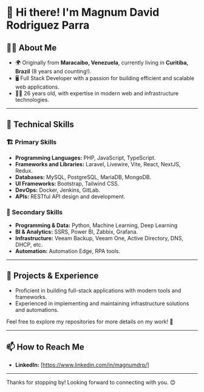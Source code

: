 # 👋 Hi there! I'm Magnum David Rodriguez Parra

## 👨‍💻 About Me
- 🌍 Originally from **Maracaibo, Venezuela**, currently living in **Curitiba, Brazil** (8 years and counting!).
- 🖥️ Full Stack Developer with a passion for building efficient and scalable web applications.
- 🧑‍🎓 26 years old, with expertise in modern web and infrastructure technologies.

---

## 💼 Technical Skills

### 🏗️ Primary Skills
- **Programming Languages:** PHP, JavaScript, TypeScript.
- **Frameworks and Libraries:** Laravel, Livewire, Vite, React, NextJS, Redux.
- **Databases:** MySQL, PostgreSQL, MariaDB, MongoDB.
- **UI Frameworks:** Bootstrap, Tailwind CSS.
- **DevOps:** Docker, Jenkins, GitLab.
- **APIs:** RESTful API design and development.

### 🤖 Secondary Skills
- **Programming & Data:** Python, Machine Learning, Deep Learning
- **BI & Analytics:** SSRS, Power BI, Zabbix, Grafana.
- **Infrastructure:** Veeam Backup, Veeam One, Active Directory, DNS, DHCP, etc. 
- **Automation:** Automation Edge, RPA tools.

---

## 🚀 Projects & Experience
- Proficient in building full-stack applications with modern tools and frameworks.
- Experienced in implementing and maintaining infrastructure solutions and automations.

Feel free to explore my repositories for more details on my work! 🎯

---

## 📫 How to Reach Me
- **LinkedIn:** [https://www.linkedin.com/in/magnumdrp/]

---

Thanks for stopping by! Looking forward to connecting with you. 😊

